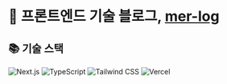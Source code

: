 # 📄 프론트엔드 기술 블로그, [mer-log](https://www.merlog.kr)

## 📚 기술 스택

![Next.js](https://img.shields.io/badge/next.js-000000?style=for-the-badge&logo=nextdotjs&logoColor=white)
![TypeScript](https://img.shields.io/badge/TypeScript-3178C6?style=for-the-badge&logo=typescript&logoColor=white)
![Tailwind CSS](https://img.shields.io/badge/Tailwind_CSS-grey?style=for-the-badge&logo=tailwind-css&logoColor=38B2AC)
![Vercel](https://img.shields.io/badge/Vercel-000000?style=for-the-badge&logo=vercel&logoColor=white)
